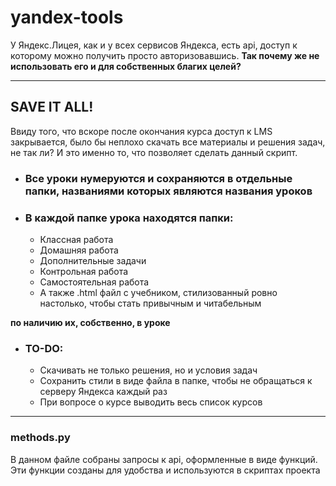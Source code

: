 # yandex-tools
У Яндекс.Лицея, как и у всех сервисов Яндекса, есть api, доступ к которому можно получить просто авторизовавшись.
**Так почему же не использовать его и для собственных благих целей?**

----
## SAVE IT ALL!
Ввиду того, что вскоре после окончания курса доступ к LMS закрывается, было бы неплохо скачать все материалы и решения задач, не так ли? И это именно то, что позволяет сделать данный скрипт.
* ### Все уроки нумеруются и сохраняются в отдельные папки, названиями которых являются названия уроков
* ### В каждой папке урока находятся папки:
  * Классная работа
  * Домашняя работа
  * Дополнительные задачи
  * Контрольная работа
  * Самостоятельная работа
  * А также .html файл с учебником, стилизованный ровно настолько, чтобы стать привычным и читабельным

**по наличию их, собственно, в уроке**
* ### TO-DO:
  * Скачивать не только решения, но и условия задач
  * Сохранить стили в виде файла в папке, чтобы не обращаться к серверу Яндекса каждый раз 
  * При вопросе о курсе выводить весь список курсов

----

### methods.py
В данном файле собраны запросы к api, оформленные в виде функций. Эти функции созданы для удобства и используются в скриптах проекта
  
